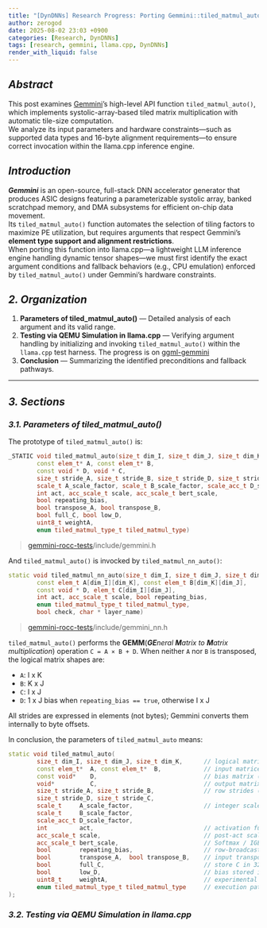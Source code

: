 ```yaml
---
title: "[DynDNNs] Research Progress: Porting Gemmini::tiled_matmul_auto()"
author: zerogod
date: 2025-08-02 23:03 +0900
categories: [Research, DynDNNs]
tags: [research, gemmini, llama.cpp, DynDNNs]
render_with_liquid: false
---
```


## ***Abstract***  
This post examines [Gemmini](https://github.com/ucb-bar/gemmini-rocc-tests)’s high-level API function `tiled_matmul_auto()`, which implements systolic-array-based tiled matrix multiplication with automatic tile-size computation.   
We analyze its input parameters and hardware constraints&mdash;such as supported data types and 16-byte alignment requirements&mdash;to ensure correct invocation within the llama.cpp inference engine.

## ***Introduction***  
***Gemmini*** is an open-source, full-stack DNN accelerator generator that produces ASIC designs featuring a parameterizable systolic array, banked scratchpad memory, and DMA subsystems for efficient on-chip data movement.    
Its `tiled_matmul_auto()` function automates the selection of tiling factors to maximize PE utilization, but requires arguments that respect Gemmini’s **element type support and alignment restrictions**.     
When porting this function into llama.cpp&mdash;a lightweight LLM inference engine handling dynamic tensor shapes&mdash;we must first identify the exact argument conditions and fallback behaviors (e.g., CPU emulation) enforced by `tiled_matmul_auto()` under Gemmini’s hardware constraints.

## ***2. Organization***  
1. **Parameters of tiled_matmul_auto()** &mdash; Detailed analysis of each argument and its valid range.  
2. **Testing via QEMU Simulation in llama.cpp** &mdash; Verifying argument handling by initializing and invoking `tiled_matmul_auto()` within the `llama.cpp` test harness. The progress is on [ggml-gemmini](https://github.com/code0-god/ggml-gemmini.git)
3. **Conclusion** &mdash; Summarizing the identified preconditions and fallback pathways.  

---

## ***3. Sections***  
### ***3.1. Parameters of tiled_matmul_auto()***
The prototype of `tiled_matmul_auto()` is:
```cpp
_STATIC void tiled_matmul_auto(size_t dim_I, size_t dim_J, size_t dim_K,
        const elem_t* A, const elem_t* B,
        const void * D, void * C,
        size_t stride_A, size_t stride_B, size_t stride_D, size_t stride_C,
        scale_t A_scale_factor, scale_t B_scale_factor, scale_acc_t D_scale_factor,
        int act, acc_scale_t scale, acc_scale_t bert_scale,
        bool repeating_bias,
        bool transpose_A, bool transpose_B,
        bool full_C, bool low_D,
        uint8_t weightA,
        enum tiled_matmul_type_t tiled_matmul_type) 
```
> [gemmini-rocc-tests](https://github.com/ucb-bar/gemmini-rocc-tests)/include/gemmini.h   

And `tiled_matmul_auto()` is invocked by `tiled_matmul_nn_auto()`:
```cpp
static void tiled_matmul_nn_auto(size_t dim_I, size_t dim_J, size_t dim_K, 
        const elem_t A[dim_I][dim_K], const elem_t B[dim_K][dim_J],
        const void * D, elem_t C[dim_I][dim_J],
        int act, acc_scale_t scale, bool repeating_bias,
        enum tiled_matmul_type_t tiled_matmul_type,
        bool check, char * layer_name)
```
> [gemmini-rocc-tests](https://github.com/ucb-bar/gemmini-rocc-tests)/include/gemmini_nn.h   

`tiled_matmul_auto()` performs the **GEMM**(***GE**neral **M**atrix to **M**atrix multiplication*) operation `C = A × B + D`. When neither `A` nor `B` is transposed, the logical matrix shapes are:
- `A`: I x K 
- `B`: K x J 
- `C`: I x J 
- `D`: 1 x J bias when `repeating_bias == true`, otherwise I x J

All strides are expressed in elements (not bytes); Gemmini converts them internally to byte offsets.

In conclusion, the parameters of `tiled_matmul_auto` means:
```cpp
static void tiled_matmul_auto(
        size_t dim_I, size_t dim_J, size_t dim_K,      // logical matrix sizes
        const elem_t*  A, const elem_t*  B,            // input matrices (8-bit)
        const void*    D,                              // bias matrix (32-bit)
        void*          C,                              // output matrix
        size_t stride_A, size_t stride_B,              // row strides (in elements)
        size_t stride_D, size_t stride_C,
        scale_t     A_scale_factor,                    // integer scale factors
        scale_t     B_scale_factor,
        scale_acc_t D_scale_factor,                   
        int         act,                               // activation function ID
        acc_scale_t scale,                             // post-act scale
        acc_scale_t bert_scale,                        // Softmax / IGELU scale
        bool        repeating_bias,                    // row-broadcast bias
        bool        transpose_A,  bool transpose_B,    // input transposition
        bool        full_C,                            // store C in 32-bit if true
        bool        low_D,                             // bias stored in 8-bit if true
        uint8_t     weightA,                           // experimental flag
        enum tiled_matmul_type_t tiled_matmul_type     // execution path (OS / WS / CPU)
);
```

### ***3.2. Testing via QEMU Simulation in llama.cpp***




